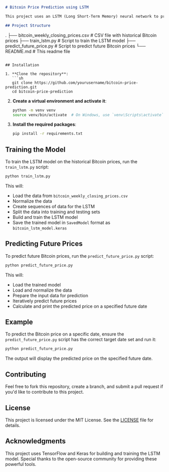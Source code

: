 ```markdown
# Bitcoin Price Prediction using LSTM

This project uses an LSTM (Long Short-Term Memory) neural network to predict future Bitcoin prices based on historical weekly closing prices.

## Project Structure

```
.
├── bitcoin_weekly_closing_prices.csv   # CSV file with historical Bitcoin prices
├── train_lstm.py                      # Script to train the LSTM model
├── predict_future_price.py            # Script to predict future Bitcoin prices
└── README.md                          # This readme file
```

## Installation

1. **Clone the repository**:
   ```sh
   git clone https://github.com/yourusername/bitcoin-price-prediction.git
   cd bitcoin-price-prediction
   ```

2. **Create a virtual environment and activate it**:
   ```sh
   python -m venv venv
   source venv/bin/activate  # On Windows, use `venv\Scripts\activate`
   ```

3. **Install the required packages**:
   ```sh
   pip install -r requirements.txt
   ```

## Training the Model

To train the LSTM model on the historical Bitcoin prices, run the `train_lstm.py` script:

```sh
python train_lstm.py
```

This will:
- Load the data from `bitcoin_weekly_closing_prices.csv`
- Normalize the data
- Create sequences of data for the LSTM
- Split the data into training and testing sets
- Build and train the LSTM model
- Save the trained model in `SavedModel` format as `bitcoin_lstm_model.keras`

## Predicting Future Prices

To predict future Bitcoin prices, run the `predict_future_price.py` script:

```sh
python predict_future_price.py
```

This will:
- Load the trained model
- Load and normalize the data
- Prepare the input data for prediction
- Iteratively predict future prices
- Calculate and print the predicted price on a specified future date

## Example

To predict the Bitcoin price on a specific date, ensure the `predict_future_price.py` script has the correct target date set and run it:

```sh
python predict_future_price.py
```

The output will display the predicted price on the specified future date.

## Contributing

Feel free to fork this repository, create a branch, and submit a pull request if you'd like to contribute to this project.

## License

This project is licensed under the MIT License. See the [LICENSE](LICENSE) file for details.

## Acknowledgments

This project uses TensorFlow and Keras for building and training the LSTM model. Special thanks to the open-source community for providing these powerful tools.
```
